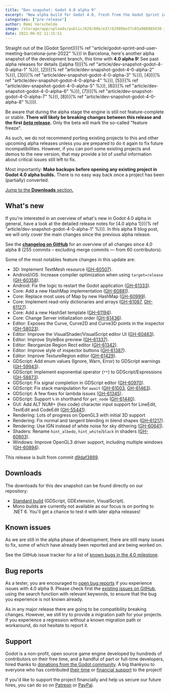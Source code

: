 ```yaml
---
title: "Dev snapshot: Godot 4.0 alpha 9"
excerpt: "New alpha build for Godot 4.0, fresh from the Godot Sprint in Barcelona where some core contributors are finally meeting IRL. Lots of editor, core and rendering improvements with an early version of the OpenGL 3D renderer!"
categories: ["pre-release"]
author: Rémi Verschelde
image: /storage/app/uploads/public/629/89b/e37/62989be37c03a908985630.jpg
date: 2022-06-02 11:15:51
---
```


Straight out of the [Godot Sprint]({{% ref "article/godot-sprint-and-user-meeting-barcelona-june-2022" %}}) in Barcelona, here's another alpha snapshot of the development branch, this time with **4.0 alpha 9**! See past alpha releases for details ([alpha 1]({{% ref "article/dev-snapshot-godot-4-0-alpha-1" %}}), [2]({{% ref "article/dev-snapshot-godot-4-0-alpha-2" %}}), [3]({{% ref "article/dev-snapshot-godot-4-0-alpha-3" %}}), [4]({{% ref "article/dev-snapshot-godot-4-0-alpha-4" %}}), [5]({{% ref "article/dev-snapshot-godot-4-0-alpha-5" %}}), [6]({{% ref "article/dev-snapshot-godot-4-0-alpha-6" %}}), [7]({{% ref "article/dev-snapshot-godot-4-0-alpha-7" %}}), [8]({{% ref "article/dev-snapshot-godot-4-0-alpha-8" %}})).

Be aware that during the alpha stage the engine is still not feature-complete or stable. **There will likely be breaking changes between this release and the first [*beta* release](https://en.wikipedia.org/wiki/Software_release_life_cycle#Beta).** Only the beta will mark the so-called "feature freeze".

As such, we do not recommend porting existing projects to this and other upcoming alpha releases unless you are prepared to do it again to fix future incompatibilities. However, if you can port some existing projects and demos to the new version, that may provide a lot of useful information about critical issues still left to fix.

Most importantly: **Make backups before opening any existing project in Godot 4.0 alpha builds.** There is no easy way back once a project has been (partially) converted.

[Jump to the **Downloads** section.](#downloads)

## What's new

If you're interested in an overview of what's new in Godot 4.0 alpha in general, have a look at the detailed release notes for [4.0 alpha 1]({{% ref "article/dev-snapshot-godot-4-0-alpha-1" %}}). In this alpha 9 blog post, we will only cover the main changes since the previous alpha release.

See the [**changelog on GitHub**](https://github.com/godotengine/godot/compare/917fd65748957304c987414c63d54ef4f6972394...d9daf3869f27e2afdacb2744168052ce0d4ae43b) for an overview of all changes since 4.0 alpha 8 (255 commits – excluding merge commits ― from 60 contributors).

Some of the most notables feature changes in this update are:

- 3D: Implement TextMesh resource ([GH-60507](https://github.com/godotengine/godot/pull/60507)).
- Android/iOS: Increase compiler optimization when using `target=release` ([GH-60358](https://github.com/godotengine/godot/pull/60358)).
- Android: Fix the logic to restart the Godot application ([GH-61333](https://github.com/godotengine/godot/pull/61333)).
- Core: Add a new HashMap implementation ([GH-60881](https://github.com/godotengine/godot/pull/60881)).
- Core: Replace most uses of Map by new HashMap ([GH-60999](https://github.com/godotengine/godot/pull/60999)).
- Core: Implement read-only dictionaries and arrays ([GH-61087](https://github.com/godotengine/godot/pull/61087), [GH-61127](https://github.com/godotengine/godot/pull/61127)).
- Core: Add a new HashSet template ([GH-61194](https://github.com/godotengine/godot/pull/61194)).
- Core:  Change Server initialization order ([GH-61436](https://github.com/godotengine/godot/pull/61436)).
- Editor: Exposes the Curve, Curve2D and Curve3D points in the inspector ([GH-58023](https://github.com/godotengine/godot/pull/58023)).
- Editor: Improve the VisualShader/VisualScript editor UI ([GH-60463](https://github.com/godotengine/godot/pull/60463)).
- Editor: Improve StyleBox preview ([GH-61337](https://github.com/godotengine/godot/pull/61337)).
- Editor: Reorganize Region Rect editor ([GH-61342](https://github.com/godotengine/godot/pull/61342)).
- Editor: Improve style of inspector buttons ([GH-61387](https://github.com/godotengine/godot/pull/61387)).
- Editor: Improve TextureRegion editor ([GH-61429](https://github.com/godotengine/godot/pull/61429)).
- GDScript: Add enum values (Ignore, Warn, Error) to GDScript warnings ([GH-59943](https://github.com/godotengine/godot/pull/59943)).
- GDScript: Implement exponential operator (`**`) to GDScript/Expressions ([GH-58873](https://github.com/godotengine/godot/pull/58873)).
- GDScript: Fix signal completion in GDScript editor ([GH-60970](https://github.com/godotengine/godot/pull/60970)).
- GDScript: Fix stack manipulation for `await` ([GH-61003](https://github.com/godotengine/godot/pull/61003), [GH-61463](https://github.com/godotengine/godot/pull/61463)).
- GDScript: A few fixes for lambda issues ([GH-61345](https://github.com/godotengine/godot/pull/61345)).
- GDScript: Support `%` in shorthand for `get_node` ([GH-61440](https://github.com/godotengine/godot/pull/61440)).
- GUI: Add ALT NUM+ {hex code} character input support for LineEdit, TextEdit and CodeEdit ([GH-55441](https://github.com/godotengine/godot/pull/55441)).
- Rendering: Lots of progress on OpenGL3 with initial 3D support
- Rendering: Fix normal and tangent blending in blend shapes ([GH-61217](https://github.com/godotengine/godot/pull/61217)).
- Rendering: Use IGN instead of white noise for sky dithering ([GH-60641](https://github.com/godotengine/godot/pull/60641)).
- Shaders: Rename `hint_albedo`, `hint_white`/`black` in shaders ([GH-60803](https://github.com/godotengine/godot/pull/60803)).
- Windows: Improve OpenGL3 driver support, including multiple windows ([GH-60894](https://github.com/godotengine/godot/pull/60894)).

This release is built from commit [d9daf3869](https://github.com/godotengine/godot/commit/d9daf3869f27e2afdacb2744168052ce0d4ae43b).

<a id="downloads"></a>
## Downloads

The downloads for this dev snapshot can be found directly on our repository:

* [Standard build](https://downloads.tuxfamily.org/godotengine/4.0/alpha9/) (GDScript, GDExtension, VisualScript).
* Mono builds are currently not available as our focus is on porting to .NET 6. You'll get a chance to test it with later alpha releases!

## Known issues

As we are still in the alpha phase of development, there are still many issues to fix, some of which have already been reported and are being worked on.

See the GitHub issue tracker for a list of [known bugs in the 4.0 milestone](https://github.com/godotengine/godot/issues?q=is%3Aissue+is%3Aopen+milestone%3A4.0+label%3Abug+).

## Bug reports

As a tester, you are encouraged to [open bug reports](https://github.com/godotengine/godot/issues) if you experience issues with 4.0 alpha 9. Please check first the [existing issues on GitHub](https://github.com/godotengine/godot/issues), using the search function with relevant keywords, to ensure that the bug you experience is not known already.

As in any major release there are going to be compatibility breaking changes. However, we still try to provide a migration path for your projects. If you experience a regression without a known migration path or workaround, do not hesitate to report it.

## Support

Godot is a non-profit, open source game engine developed by hundreds of contributors on their free time, and a handful of part or full-time developers, hired thanks to [donations from the Godot community](https://godotengine.org/donate). A big thankyou to everyone who has contributed [their time](https://github.com/godotengine/godot/blob/master/AUTHORS.md) or [financial support](https://github.com/godotengine/godot/blob/master/DONORS.md) to the project!

If you'd like to support the project financially and help us secure our future hires, you can do so on [Patreon](https://www.patreon.com/godotengine) or [PayPal](https://godotengine.org/donate).
